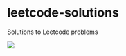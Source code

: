 # leetcode-solutions
Solutions to Leetcode problems

![](https://estruyf-github.azurewebsites.net/api/VisitorHit?user=akcps&repo=leetcode-solutions&countColorcountColor&countColor=%237B1E7A)
